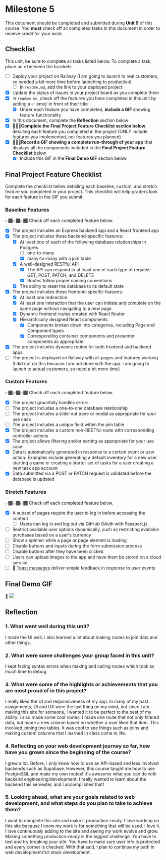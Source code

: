 # Milestone 5

This document should be completed and submitted during **Unit 9** of this course. You **must** check off all completed tasks in this document in order to receive credit for your work.

## Checklist

This unit, be sure to complete all tasks listed below. To complete a task, place an `x` between the brackets.

- [ ] Deploy your project on Railway (I am going to launch to real customers, so needed a bit more time before launching to production)
  - [ ] In `readme.md`, add the link to your deployed project
- [x] Update the status of issues in your project board as you complete them
- [x] In `readme.md`, check off the features you have completed in this unit by adding a ✅ emoji in front of their title
  - [x] Under each feature you have completed, **include a GIF** showing feature functionality
- [x] In this document, complete the **Reflection** section below
- [x] 🚩🚩🚩**Complete the Final Project Feature Checklist section below**, detailing each feature you completed in the project (ONLY include features you implemented, not features you planned)
- [x] 🚩🚩🚩**Record a GIF showing a complete run-through of your app** that displays all the components included in the **Final Project Feature Checklist** below
  - [x] Include this GIF in the **Final Demo GIF** section below

## Final Project Feature Checklist

Complete the checklist below detailing each baseline, custom, and stretch feature you completed in your project. This checklist will help graders look for each feature in the GIF you submit.

### Baseline Features

👉🏾👉🏾👉🏾 Check off each completed feature below.

- [x] The project includes an Express backend app and a React frontend app
- [x] The project includes these backend-specific features:
  - [x] At least one of each of the following database relationships in Postgres
    - [ ] one-to-many
    - [x] many-to-many with a join table
  - [x] A well-designed RESTful API
    - [x] The API can respond to at least one of each type of request: GET, POST, PATCH, and DELETE
    - [x] Routes follow proper naming conventions
  - [x] The ability to reset the database to its default state
- [x] The project includes these frontend-specific features:
  - [x] At least one redirection
  - [x] At least one interaction that the user can initiate and complete on the same page without navigating to a new page
  - [x] Dynamic frontend routes created with React Router
  - [x] Hierarchically designed React components
    - [x] Components broken down into categories, including Page and Component types
    - [x] Corresponding container components and presenter components as appropriate
- [x] The project includes dynamic routes for both frontend and backend apps
- [ ] The project is deployed on Railway with all pages and features working (I did not do this because I am not done with the app. I am going to launch to actual customers, so need a bit more time)

### Custom Features

👉🏾👉🏾👉🏾 Check off each completed feature below.

- [x] The project gracefully handles errors
- [ ] The project includes a one-to-one database relationship
- [ ] The project includes a slide-out pane or modal as appropriate for your use case
- [ ] The project includes a unique field within the join table
- [x] The project includes a custom non-RESTful route with corresponding controller actions
- [x] The project allows filtering and/or sorting as appropriate for your use case
- [x] Data is automatically generated in response to a certain event or user action. Examples include generating a default inventory for a new user starting a game or creating a starter set of tasks for a user creating a new task app account
- [x] Data submitted via a POST or PATCH request is validated before the database is updated

### Stretch Features

👉🏾👉🏾👉🏾 Check off each completed feature below.

- [x] A subset of pages require the user to log in before accessing the content
  - [ ] Users can log in and log out via GitHub OAuth with Passport.js
- [ ] Restrict available user options dynamically, such as restricting available purchases based on a user's currency
- [ ] Show a spinner while a page or page element is loading
- [ ] Disable buttons and inputs during the form submission process
- [ ] Disable buttons after they have been clicked
- [ ] Users can upload images to the app and have them be stored on a cloud service
- [ ] 🍞 [Toast messages](https://www.patternfly.org/v3/pattern-library/communication/toast-notifications/index.html) deliver simple feedback in response to user events

## Final Demo GIF

🔗 <img src='../jewelryStore7.gif' />

## Reflection

### 1. What went well during this unit?

I made the UI well. I also learned a lot about making routes to join data and other things.

### 2. What were some challenges your group faced in this unit?

I kept facing syntax errors when making and calling routes which took so much time to debug

### 3. What were some of the highlights or achievements that you are most proud of in this project?

I really liked the UI and responsiveness of my app. In many of my past assignments, UI and UX were the last thing on my mind, but since I am making this site for someone, I wanted it to be perfect to the best of my ability. I also made some cool routes. I made one route that not only filtered data, but made a new column based on whether a user liked that item. This involved joining two tables. It was cool to see things such as joins and making custom columns that I learned in class come to life.

### 4. Reflecting on your web development journey so far, how have you grown since the beginning of the course?

I grew a lot. Before, I only knew how to use an API-based and less involved backends such as Supabase. However, this course taught me how to use PostgreSQL and make my own routes! It's awesome what you can do with backend engineering/development. I really wanted to learn about the backend this semester, and I accomplished that! 

### 5. Looking ahead, what are your goals related to web development, and what steps do you plan to take to achieve them?

I want to complete this site and make it production-ready. I love working on this site because I know my work is for something that will be used. I love it. I love continuously adding to the site and seeing my work evolve and grow. Making something production-ready is the biggest challenge. You have to test and try breaking your site. You have to make sure user info is protected and every corner is checked. With that said, I plan to continue my path in web development/full stack development.

